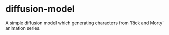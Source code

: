 # diffusion-model
A simple diffusion model which generating characters from 'Rick and Morty' animation series.
